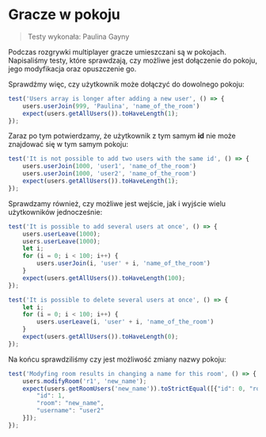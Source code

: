 # Gracze w pokoju

>Testy wykonała: Paulina Gayny

Podczas rozgrywki multiplayer gracze umieszczani są w pokojach. 
Napisaliśmy testy, które sprawdzają, czy możliwe jest dołączenie do pokoju, jego modyfikacja oraz opuszczenie go.

Sprawdźmy więc, czy użytkownik może dołączyć do dowolnego pokoju:
```javascript
test('Users array is longer after adding a new user', () => {
    users.userJoin(999, 'Paulina', 'name_of_the_room')
    expect(users.getAllUsers()).toHaveLength(1);
});
```

Zaraz po tym potwierdzamy, że użytkownik z tym samym **id** nie może znajdować się w tym samym pokoju:
```javascript
test('It is not possible to add two users with the same id', () => {
    users.userJoin(1000, 'user1', 'name_of_the_room')
    users.userJoin(1000, 'user2', 'name_of_the_room')
    expect(users.getAllUsers()).toHaveLength(1);
});
```

Sprawdzamy również, czy możliwe jest wejście, jak i wyjście wielu użytkowników jednocześnie:
```javascript
test('It is possible to add several users at once', () => {
    users.userLeave(1000);
    users.userLeave(1000);
    let i;
    for (i = 0; i < 100; i++) {
        users.userJoin(i, 'user' + i, 'name_of_the_room')
    }
    expect(users.getAllUsers()).toHaveLength(100);
});

test('It is possible to delete several users at once', () => {
    let i;
    for (i = 0; i < 100; i++) {
        users.userLeave(i, 'user' + i, 'name_of_the_room')
    }
    expect(users.getAllUsers()).toHaveLength(0);
});
```

Na końcu sprawdziliśmy czy jest możliwość zmiany nazwy pokoju:
```javascript
test('Modyfing room results in changing a name for this room', () => {
    users.modifyRoom('r1', 'new_name');
    expect(users.getRoomUsers('new_name')).toStrictEqual([{"id": 0, "room": "new_name", "username": "user1"}, {
        "id": 1,
        "room": "new_name",
        "username": "user2"
    }]);
});
```